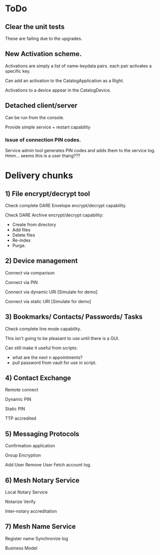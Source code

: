 ﻿# ToDo

## Clear the unit tests

These are failing due to the upgrades.

## New Activation scheme. 

Activations are simply a list of name-keydata pairs. each pair activates a specific key.

Can add an activation to the CatalogApplication as a Right. 

Activations to a device appear in the CatalogDevice.


## Detached client/server

Can be run from the console.

Provide simple service + restart capability


### Issue of connection PIN codes.

Service admin tool generates PIN codes and adds them to the service log. Hmm... seems this is a user thang???


# Delivery chunks


## 1) File encrypt/decrypt tool

Check complete DARE Envelope encrypt/decrypt capability.

Check DARE Archive encrypt/decrypt capability:

* Create from directory
* Add files
* Delete files
* Re-index
* Purge.

## 2) Device management

Connect via comparison

Connect via PIN

Connect via dynamic URI
[Simulate for demo]

Connect via static URI
[Simulate for demo]

## 3) Bookmarks/ Contacts/ Passwords/ Tasks

Check complete line mode capability.

This isn't going to be pleasant to use until there is a GUI.

Can still make it useful from scripts:

* what are the next n appointments?
* pull password from vault for use in script.

## 4) Contact Exchange

Remote connect

Dynamic PIN

Static PIN

TTP accredited

## 5) Messaging Protocols

Confirmation application

Group Encryption

Add User
Remove User
Fetch account log.

## 6) Mesh Notary Service

Local Notary Service

Notarize
Verify

Inter-notary accreditation

## 7) Mesh Name Service

Register name
Synchronize log

Business Model